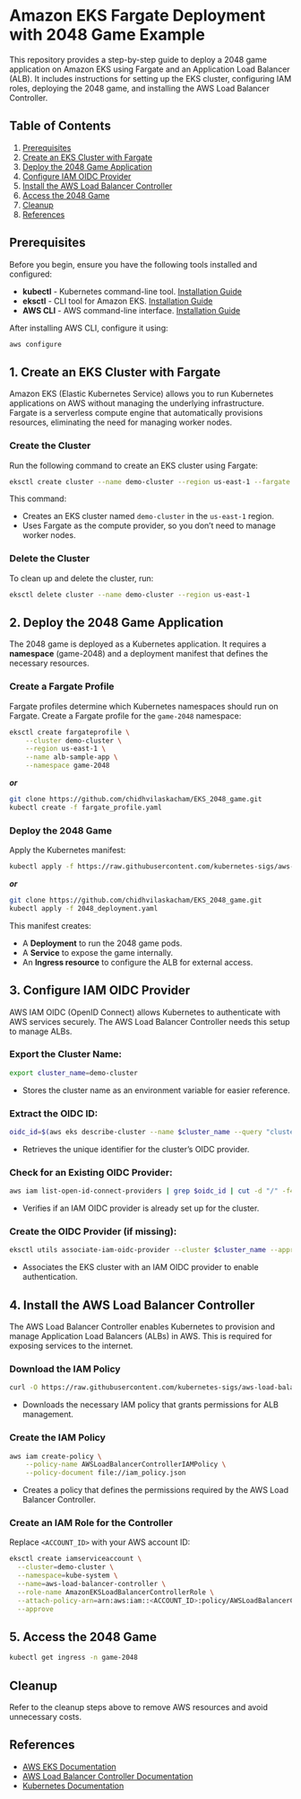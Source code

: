 # Amazon EKS Fargate Deployment with 2048 Game Example

This repository provides a step-by-step guide to deploy a 2048 game application on Amazon EKS using Fargate and an Application Load Balancer (ALB). It includes instructions for setting up the EKS cluster, configuring IAM roles, deploying the 2048 game, and installing the AWS Load Balancer Controller.

## Table of Contents
1. [Prerequisites](#prerequisites)
2. [Create an EKS Cluster with Fargate](#1-create-an-eks-cluster-with-fargate)
3. [Deploy the 2048 Game Application](#2-deploy-the-2048-game-application)
4. [Configure IAM OIDC Provider](#3-configure-iam-oidc-provider)
5. [Install the AWS Load Balancer Controller](#4-install-the-aws-load-balancer-controller)
6. [Access the 2048 Game](#5-access-the-2048-game)
7. [Cleanup](#cleanup)
8. [References](#references)

## Prerequisites
Before you begin, ensure you have the following tools installed and configured:

- **kubectl** - Kubernetes command-line tool. [Installation Guide](https://kubernetes.io/docs/tasks/tools/install-kubectl/)
- **eksctl** - CLI tool for Amazon EKS. [Installation Guide](https://eksctl.io/introduction/installation/)
- **AWS CLI** - AWS command-line interface. [Installation Guide](https://aws.amazon.com/cli/)

After installing AWS CLI, configure it using:
```sh
aws configure
```

## 1. Create an EKS Cluster with Fargate
Amazon EKS (Elastic Kubernetes Service) allows you to run Kubernetes applications on AWS without managing the underlying infrastructure. Fargate is a serverless compute engine that automatically provisions resources, eliminating the need for managing worker nodes.

### **Create the Cluster**
Run the following command to create an EKS cluster using Fargate:
```sh
eksctl create cluster --name demo-cluster --region us-east-1 --fargate
```
This command:
- Creates an EKS cluster named `demo-cluster` in the `us-east-1` region.
- Uses Fargate as the compute provider, so you don’t need to manage worker nodes.

### **Delete the Cluster**
To clean up and delete the cluster, run:
```sh
eksctl delete cluster --name demo-cluster --region us-east-1
```

## 2. Deploy the 2048 Game Application
The 2048 game is deployed as a Kubernetes application. It requires a **namespace** (game-2048) and a deployment manifest that defines the necessary resources.

### **Create a Fargate Profile**
Fargate profiles determine which Kubernetes namespaces should run on Fargate. Create a Fargate profile for the `game-2048` namespace:
```sh
eksctl create fargateprofile \
    --cluster demo-cluster \
    --region us-east-1 \
    --name alb-sample-app \
    --namespace game-2048
```
***or***
```sh
git clone https://github.com/chidhvilaskacham/EKS_2048_game.git
kubectl create -f fargate_profile.yaml
```
### **Deploy the 2048 Game**
Apply the Kubernetes manifest:
```sh
kubectl apply -f https://raw.githubusercontent.com/kubernetes-sigs/aws-load-balancer-controller/v2.5.4/docs/examples/2048/2048_full.yaml
```

***or***

```sh
git clone https://github.com/chidhvilaskacham/EKS_2048_game.git
kubectl apply -f 2048_deployment.yaml
```

This manifest creates:
- A **Deployment** to run the 2048 game pods.
- A **Service** to expose the game internally.
- An **Ingress resource** to configure the ALB for external access.

## 3. Configure IAM OIDC Provider
AWS IAM OIDC (OpenID Connect) allows Kubernetes to authenticate with AWS services securely. The AWS Load Balancer Controller needs this setup to manage ALBs.

### **Export the Cluster Name:**
```sh
export cluster_name=demo-cluster
```
- Stores the cluster name as an environment variable for easier reference.

### **Extract the OIDC ID:**
```sh
oidc_id=$(aws eks describe-cluster --name $cluster_name --query "cluster.identity.oidc.issuer" --output text | cut -d '/' -f 5)
```
- Retrieves the unique identifier for the cluster’s OIDC provider.

### **Check for an Existing OIDC Provider:**
```sh
aws iam list-open-id-connect-providers | grep $oidc_id | cut -d "/" -f4
```
- Verifies if an IAM OIDC provider is already set up for the cluster.

### **Create the OIDC Provider (if missing):**
```sh
eksctl utils associate-iam-oidc-provider --cluster $cluster_name --approve
```
- Associates the EKS cluster with an IAM OIDC provider to enable authentication.

## 4. Install the AWS Load Balancer Controller
The AWS Load Balancer Controller enables Kubernetes to provision and manage Application Load Balancers (ALBs) in AWS. This is required for exposing services to the internet.

### **Download the IAM Policy**
```sh
curl -O https://raw.githubusercontent.com/kubernetes-sigs/aws-load-balancer-controller/v2.11.0/docs/install/iam_policy.json
```
- Downloads the necessary IAM policy that grants permissions for ALB management.

### **Create the IAM Policy**
```sh
aws iam create-policy \
    --policy-name AWSLoadBalancerControllerIAMPolicy \
    --policy-document file://iam_policy.json
```
- Creates a policy that defines the permissions required by the AWS Load Balancer Controller.

### **Create an IAM Role for the Controller**
Replace `<ACCOUNT_ID>` with your AWS account ID:
```sh
eksctl create iamserviceaccount \
  --cluster=demo-cluster \
  --namespace=kube-system \
  --name=aws-load-balancer-controller \
  --role-name AmazonEKSLoadBalancerControllerRole \
  --attach-policy-arn=arn:aws:iam::<ACCOUNT_ID>:policy/AWSLoadBalancerControllerIAMPolicy \
  --approve
```

## 5. Access the 2048 Game
```sh
kubectl get ingress -n game-2048
```

## Cleanup
Refer to the cleanup steps above to remove AWS resources and avoid unnecessary costs.

## References
- [AWS EKS Documentation](https://docs.aws.amazon.com/eks/)
- [AWS Load Balancer Controller Documentation](https://docs.aws.amazon.com/eks/latest/userguide/aws-load-balancer-controller.html)
- [Kubernetes Documentation](https://kubernetes.io/docs/)

